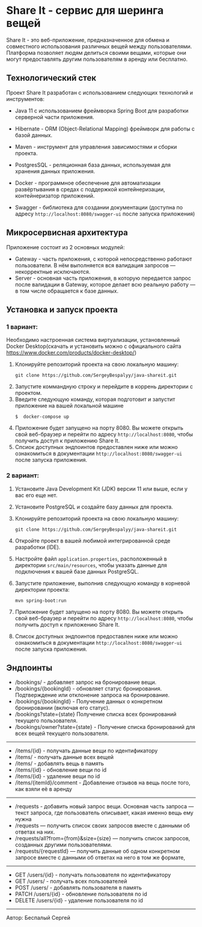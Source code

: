 # Share It - сервис для шеринга вещей

Share It - это веб-приложение, предназначенное для обмена и совместного использования различных вещей между пользователями. Платформа позволяет людям делиться своими вещами, которые они могут предоставлять другим пользователям в аренду или бесплатно.

## Технологический стек

Проект Share It разработан с использованием следующих технологий и инструментов:

- Java 11 с использованием фреймворка Spring Boot для разработки серверной части приложения.
- Hibernate - ORM (Object-Relational Mapping) фреймворк для работы с базой данных.
- Maven - инструмент для управления зависимостями и сборки проекта.
- PostgresSQL - реляционная база данных, используемая для хранения данных приложения.
- Docker - программное обеспечение для автоматизации развёртывания в средах с поддержкой контейнеризации, контейнеризатор приложений.

- Swagger - библиотека для создании документации (доступна по адресу `http://localhost:8080/swagger-ui` после запуска приложения)

## Микросервисная архитектура

Приложение состоит из 2 основных модулей:
- Gateway - часть приложения, с которой непосредственно работают пользователи.  В нём выполняется вся валидация запросов — некорректные исключаются.
- Server - основная часть приложения, в которую передается запрос после валидации в Gateway, которое делает всю реальную работу — в том числе обращается к базе данных.

## Установка и запуск проекта

### 1 вариант:
Необходимо настроенная система виртуализации, установленный Docker Desktop(скачать и установить можно с официального сайта https://www.docker.com/products/docker-desktop/)

1. Клонируйте репозиторий проекта на свою локальную машину:
   ```
   git clone https://github.com/SergeyBespalyy/java-shareit.git
   ```
2. Запустите коммандную строку и перейдите в коррень директории с проектом.
3. Введите следующую команду, которая подготовит и запустит приложение на вашей локальной машине
   ```
   $  docker-compose up
   ```
4. Приложение будет запущено на порту 8080. Вы можете открыть свой веб-браузер и перейти по адресу `http://localhost:8080`, чтобы получить доступ к приложению Share It.
5. Спсиок доступных эндпоинтов предоставлен ниже или можно ознакомиться в документации `http://localhost:8080/swagger-ui` после запуска приложения.


### 2 вариант:

1. Установите Java Development Kit (JDK) версии 11 или выше, если у вас его еще нет.
2. Установите PostgreSQL и создайте базу данных для проекта.
3. Клонируйте репозиторий проекта на свою локальную машину:

   ```
   git clone https://github.com/SergeyBespalyy/java-shareit.git
   ```

4. Откройте проект в вашей любимой интегрированной среде разработки (IDE).
5. Настройте файл `application.properties`, расположенный в директории `src/main/resources`, чтобы указать данные для подключения к вашей базе данных PostgreSQL.
6. Запустите приложение, выполнив следующую команду в корневой директории проекта:

   ```
   mvn spring-boot:run
   ```

7. Приложение будет запущено на порту 8080. Вы можете открыть свой веб-браузер и перейти по адресу `http://localhost:8080`, чтобы получить доступ к приложению Share It.
8. Список доступных эндпоинтов предоставлен ниже или можно ознакомиться в документации `http://localhost:8080/swagger-ui` после запуска приложения.


Эндпоинты
---
- /bookings/ -  добавляет запрос на бронирование вещи.
- /bookings/{bookingId} - обновляет статус бронирования. Подтверждение или отклонение запроса на бронирование.
- /bookings/{bookingId} -  Получение данных о конкретном бронировании (включая его статус).
- /bookings?state={state} Получение списка всех бронирований текущего пользователя.
- /bookings/owner?state={state} - Получение списка бронирований для всех вещей текущего пользователя.
---
- /items/{id} -  получать данные вещи по идентификатору
- /items/ -  получать данные всех вещей
- /items/ -  добавлять вещь в память
- /items/{id} - обновление вещи по id
- /items/{id} - удаление вещи по id
- /items/{itemId}/comment - Добавление отзывов  на вещь после того, как взяли её в аренду
---
- /requests - добавить новый запрос вещи. Основная часть запроса — текст запроса, где пользователь описывает, какая именно вещь ему нужна
- /requests — получить список своих запросов вместе с данными об ответах на них.
- /requests/all?from={from}&size={size} — получить список запросов, созданных другими пользователями.
- /requests/{requestId} — получить данные об одном конкретном запросе вместе с данными об ответах на него в том же формате,
---
- GET /users/{id} -  получать пользователя по идентификатору
- GET /users/ -  получать всех пользователей
- POST /users/ -  добавлять пользователя в память
- PATCH /users/{id} - обновление пользователя по id
- DELETE  /users/{id} - удаление пользователя по id

---
Автор: Беспалый Сергей
